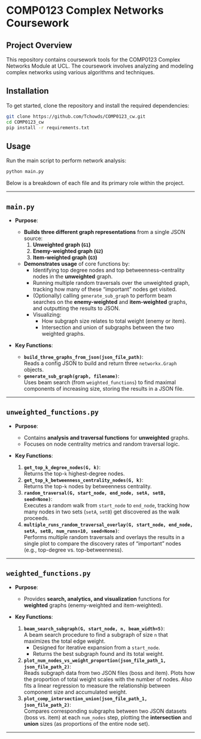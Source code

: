 # COMP0123 Complex Networks Coursework

## Project Overview

This repository contains coursework tools for the COMP0123 Complex Networks Module at UCL. The coursework involves analyzing and modeling complex networks using various algorithms and techniques.


## Installation

To get started, clone the repository and install the required dependencies:

```bash
git clone https://github.com/Tchowds/COMP0123_cw.git
cd COMP0123_cw
pip install -r requirements.txt
```

## Usage

Run the main script to perform network analysis:

```bash
python main.py
```

Below is a breakdown of each file and its primary role within the project.

---

## `main.py`
- **Purpose**:  
  - **Builds three different graph representations** from a single JSON source:
    1. **Unweighted graph (`G1`)**  
    2. **Enemy-weighted graph (`G2`)**  
    3. **Item-weighted graph (`G3`)**  
  - **Demonstrates usage** of core functions by:
    - Identifying top degree nodes and top betweenness-centrality nodes in the **unweighted** graph.
    - Running multiple random traversals over the unweighted graph, tracking how many of these “important” nodes get visited.
    - (Optionally) calling `generate_sub_graph` to perform beam searches on the **enemy-weighted** and **item-weighted** graphs, and outputting the results to JSON.
    - Visualizing:
      - How subgraph size relates to total weight (enemy or item).  
      - Intersection and union of subgraphs between the two weighted graphs.

- **Key Functions**:
  - **`build_three_graphs_from_json(json_file_path)`**:  
    Reads a config JSON to build and return three `networkx.Graph` objects.  
  - **`generate_sub_graph(graph, filename)`**:  
    Uses beam search (from `weighted_functions`) to find maximal components of increasing size, storing the results in a JSON file.  

---

## `unweighted_functions.py`
- **Purpose**:  
  - Contains **analysis and traversal functions** for **unweighted** graphs.
  - Focuses on node centrality metrics and random traversal logic.

- **Key Functions**:
  1. **`get_top_k_degree_nodes(G, k)`**:  
     Returns the top-`k` highest-degree nodes.  
  2. **`get_top_k_betweenness_centrality_nodes(G, k)`**:  
     Returns the top-`k` nodes by betweenness centrality.  
  3. **`random_traversal(G, start_node, end_node, setA, setB, seed=None)`**:  
     Executes a random walk from `start_node` to `end_node`, tracking how many nodes in two sets (`setA`, `setB`) get discovered as the walk proceeds.  
  4. **`multiple_runs_random_traversal_overlay(G, start_node, end_node, setA, setB, num_runs=10, seed=None)`**:  
     Performs multiple random traversals and overlays the results in a single plot to compare the discovery rates of “important” nodes (e.g., top-degree vs. top-betweenness).  

---

## `weighted_functions.py`
- **Purpose**:  
  - Provides **search, analytics, and visualization** functions for **weighted** graphs (enemy-weighted and item-weighted).

- **Key Functions**:
  1. **`beam_search_subgraph(G, start_node, n, beam_width=5)`**:  
     A beam search procedure to find a subgraph of size `n` that maximizes the total edge weight.  
     - Designed for iterative expansion from a `start_node`.  
     - Returns the best subgraph found and its total weight.  
  2. **`plot_num_nodes_vs_weight_proportion(json_file_path_1, json_file_path_2)`**:  
     Reads subgraph data from two JSON files (boss and item). Plots how the proportion of total weight scales with the number of nodes. Also fits a linear regression to measure the relationship between component size and accumulated weight.  
  3. **`plot_comp_intersection_union(json_file_path_1, json_file_path_2)`**:  
     Compares corresponding subgraphs between two JSON datasets (boss vs. item) at each `num_nodes` step, plotting the **intersection** and **union** sizes (as proportions of the entire node set).

---
